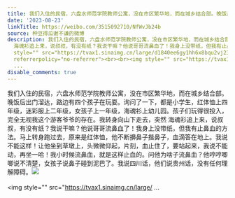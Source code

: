 ```yaml
---
title: 我们入住的民宿，六盘水师范学院教师公寓，没在市区繁华地，而在城乡结合部。晚饭后出门溜达，路边有四个孩子在玩耍。询问了一下，都是小学生，红体恤上四年级，...
date: '2023-08-23'
linkTitle: https://weibo.com/3515092710/NfWvJb24b
source: 种豆得瓜谢不谦的微博
description: 我们入住的民宿，六盘水师范学院教师公寓，没在市区繁华地，而在城乡结合部。晚饭后出门溜达，路边有四个孩子在玩耍。询问了一下，都是小学生，红体恤上四年级，迷彩服上二年级，女孩子上一年级，海魂衫上幼儿园。孩子们玩得很投入，完全无视我这个游客爷爷的存在。我转身向山下走去，突然
  海魂衫追上来，说叔叔，有没有纸？我说干嘛？他说哥哥流鼻血了！我身上没带纸，但我有止鼻血的方法。马上转身跑过去，原来是红体恤，他不断擤鼻子揩鼻子，血滴答在地上。我说不能这样！让他坐到草墩上，头微微仰起，片刻，血止住了，要站起来，我说不能动，再坐一哈！我小时候流鼻血，就是这样止血的。问他为啥子流鼻血？他哼哼唧唧说不清楚，女孩子说鼻子碰到泥巴了。我说四川话，他们说贵州话，没有任何理解障碍。<img
  style="" src="https://tvax1.sinaimg.cn/large/d1840ee6gy1hh6x8bqu2vj23342bcu0z.jpg"
  referrerpolicy="no-referrer"><br><br><img style="" src="https://tvax1.sinaimg.cn/large/
  ...
disable_comments: true
---
```

我们入住的民宿，六盘水师范学院教师公寓，没在市区繁华地，而在城乡结合部。晚饭后出门溜达，路边有四个孩子在玩耍。询问了一下，都是小学生，红体恤上四年级，迷彩服上二年级，女孩子上一年级，海魂衫上幼儿园。孩子们玩得很投入，完全无视我这个游客爷爷的存在。我转身向山下走去，突然 海魂衫追上来，说叔叔，有没有纸？我说干嘛？他说哥哥流鼻血了！我身上没带纸，但我有止鼻血的方法。马上转身跑过去，原来是红体恤，他不断擤鼻子揩鼻子，血滴答在地上。我说不能这样！让他坐到草墩上，头微微仰起，片刻，血止住了，要站起来，我说不能动，再坐一哈！我小时候流鼻血，就是这样止血的。问他为啥子流鼻血？他哼哼唧唧说不清楚，女孩子说鼻子碰到泥巴了。我说四川话，他们说贵州话，没有任何理解障碍。<img style="" src="https://tvax1.sinaimg.cn/large/d1840ee6gy1hh6x8bqu2vj23342bcu0z.jpg" referrerpolicy="no-referrer"><br><br><img style="" src="https://tvax1.sinaimg.cn/large/ ...